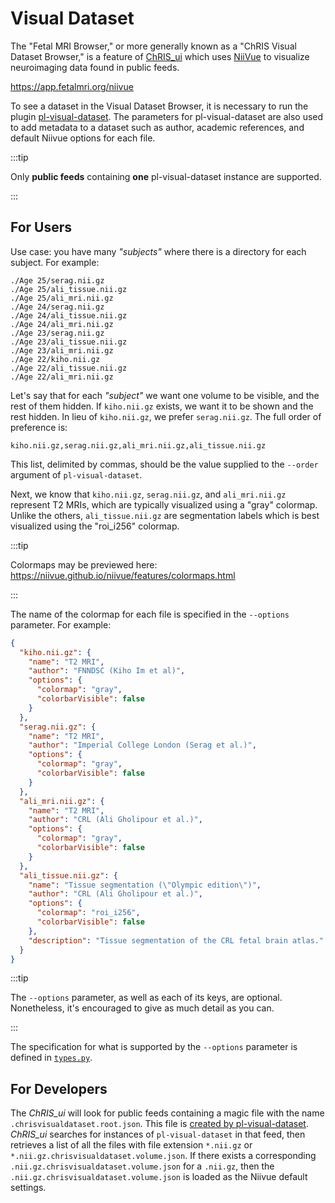 # Visual Dataset

The "Fetal MRI Browser," or more generally known as a "ChRIS Visual Dataset Browser,"
is a feature of [ChRIS_ui](https://github.com/FNNDSC/ChRIS_ui) which uses
[NiiVue](https://github.com/niivue/niivue) to visualize neuroimaging data found in public feeds.

https://app.fetalmri.org/niivue

To see a dataset in the Visual Dataset Browser, it is necessary to run the plugin
[pl-visual-dataset](https://github.com/FNNDSC/pl-visual-dataset).
The parameters for pl-visual-dataset are also used to add metadata to a dataset
such as author, academic references, and default Niivue options for each file.

:::tip

Only **public feeds** containing **one** pl-visual-dataset instance are supported.

:::

## For Users

Use case: you have many _"subjects"_ where there is a directory for each subject.
For example:

```
./Age 25/serag.nii.gz
./Age 25/ali_tissue.nii.gz
./Age 25/ali_mri.nii.gz
./Age 24/serag.nii.gz
./Age 24/ali_tissue.nii.gz
./Age 24/ali_mri.nii.gz
./Age 23/serag.nii.gz
./Age 23/ali_tissue.nii.gz
./Age 23/ali_mri.nii.gz
./Age 22/kiho.nii.gz
./Age 22/ali_tissue.nii.gz
./Age 22/ali_mri.nii.gz
```

Let's say that for each _"subject"_ we want one volume to be visible, and
the rest of them hidden. If `kiho.nii.gz` exists, we want it to be shown
and the rest hidden. In lieu of `kiho.nii.gz`, we prefer `serag.nii.gz`.
The full order of preference is:

```
kiho.nii.gz,serag.nii.gz,ali_mri.nii.gz,ali_tissue.nii.gz
```

This list, delimited by commas, should be the value supplied to the
`--order` argument of `pl-visual-dataset`.

Next, we know that `kiho.nii.gz`, `serag.nii.gz`, and `ali_mri.nii.gz`
represent T2 MRIs, which are typically visualized using a "gray" colormap.
Unlike the others, `ali_tissue.nii.gz` are segmentation labels which
is best visualized using the "roi_i256" colormap.

:::tip

Colormaps may be previewed here: https://niivue.github.io/niivue/features/colormaps.html

:::

The name of the colormap for each file is specified in the `--options` parameter.
For example:

```json
{
  "kiho.nii.gz": {
    "name": "T2 MRI",
    "author": "FNNDSC (Kiho Im et al)",
    "options": {
      "colormap": "gray",
      "colorbarVisible": false
    }
  },
  "serag.nii.gz": {
    "name": "T2 MRI",
    "author": "Imperial College London (Serag et al.)",
    "options": {
      "colormap": "gray",
      "colorbarVisible": false
    }
  },
  "ali_mri.nii.gz": {
    "name": "T2 MRI",
    "author": "CRL (Ali Gholipour et al.)",
    "options": {
      "colormap": "gray",
      "colorbarVisible": false
    }
  },
  "ali_tissue.nii.gz": {
    "name": "Tissue segmentation (\"Olympic edition\")",
    "author": "CRL (Ali Gholipour et al.)",
    "options": {
      "colormap": "roi_i256",
      "colorbarVisible": false
    },
    "description": "Tissue segmentation of the CRL fetal brain atlas."
  }
}
```

:::tip

The `--options` parameter, as well as each of its keys, are optional.
Nonetheless, it's encouraged to give as much detail as you can.

:::

The specification for what is supported by the `--options` parameter
is defined in [`types.py`](https://github.com/FNNDSC/pl-visual-dataset/blob/733926142a5f9d658e40d6ca04cfb855b0f847d6/pubchrisvisual/types.py).

## For Developers

The _ChRIS_ui_ will look for public feeds containing a magic file with the name `.chrisvisualdataset.root.json`.
This file is [created by pl-visual-dataset](https://github.com/FNNDSC/pl-visual-dataset/blob/733926142a5f9d658e40d6ca04cfb855b0f847d6/pubchrisvisual/one.py#L58).
_ChRIS_ui_ searches for instances of `pl-visual-dataset` in that feed, then retrieves a list of all the files
with file extension `*.nii.gz` or `*.nii.gz.chrisvisualdataset.volume.json`. If there exists a corresponding
`.nii.gz.chrisvisualdataset.volume.json` for a `.nii.gz`, then the `.nii.gz.chrisvisualdataset.volume.json`
is loaded as the Niivue default settings.
